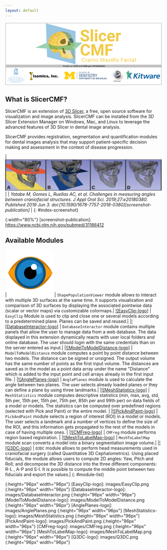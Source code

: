 ```yaml
---
layout: default
---
```


![SlicerCMF](images/SlicerCMFSplashScreen.png "SlicerCMF is a collaboration between UNC-CH, UofM Dentistry, Isomics and Kitware.")

What is SlicerCMF?
------------------

SlicerCMF is an extension of [3D Slicer][slicer], a free, open source software for visualization and image analysis. SlicerCMF can be installed from the 3D Slicer Extension Manager on Windows, Mac, and Linux to leverage the advanced features of 3D Slicer in dental image analysis.

SlicerCMF provides registration, segmentation and quantification modules for dental images analysis that may support patient-specific decision making and assessment in the context of disease progression.

| ![screenshot] |
| *Yatabe M, Gomes L, Ruellas AC, et al. Challenges in measuring angles between craniofacial structures. J Appl Oral Sci. 2019;27:e20180380. Published 2019 Jun 3. doi:[10.1590/1678-7757-2018-0380][screenshot-publication]* |
{: #index-screenshot}

[slicer]: https://slicer.org
[screenshot]: images/slicercmf-angles-between-craniofacial-structures.png
{:width="80%"}
[screenshot-publication]: https://www.ncbi.nlm.nih.gov/pubmed/31166412

Available Modules
-----------------

|[![ShapePopulationViewer-logo]][ShapePopulationViewer] | ``ShapePopulationViewer`` module allows to interact with multiple 3D surfaces at the same time. It supports visualization and comparison of 3D surfaces by displaying the associated pointwise data (scalar or vector maps) via customizable colormaps.|
[![EasyClip-logo]][EasyClip] | ``EasyClip`` Module is used to clip and close one or several models according to a predetermined plane. Planes can be saved and reused.|
|[![DatabaseInteractor-logo]][DatabaseInteractor] | ``DatabaseInteractor`` module contains multiple panels that allow the user to manage data from a web database. The data displayed in this extension dynamically reacts with user local folders and online database. The user should login with the same credentials than on the server entered as input.|
|[![ModelToModelDistance-logo]][ModelToModelDistance] | ``ModelToModelDistance`` module computes a point by point distance between two models. The distance can be signed or unsigned. The output volume has the same number of points as the first input volume. The distances are saved as in the model as a point data array under the name "Distance" which is added to the input point and cell arrays already in the first input file. |
|[![AnglePlanes-logo]][AnglePlanes] | ``AnglePlanes`` module is used to calculate the angle between two planes. The user selects already loaded planes or they can define a plane by using three landmarks.|
|[![MeshStatistics-logo]][MeshStatistics] | ``MeshStatistics`` module computes descriptive statistics (min, max, avg, std, 5th per, 15th per, 15th per, 75th per, 85th per and 99th per) on data fields of a model or models. The statistics can be computed over predefined regions (selected with Pick and Paint) or the entire model. |
|[![PickAndPaint-logo]][PickAndPaint] | ``PickAndPaint`` module selects a region of interest (ROI) in a model or models. The user selects a landmark and a number of vertices to define the size of the ROI, and this information gets propagated to the rest of the models in case of having multiple ones. |
|[![CMFreg-logo]][CMFreg] | ``CMFreg`` module performs region based registration. |
|[![MeshToLabelMap-logo]][MeshToLabelMap] | ``MeshToLabelMap`` module scan converts a model into a binary segmentation image volume.|
|[![Q3DC-logo]][Q3DC] | ``Q3DC`` module allows to perform head measurements used in craniofacial surgery (called Quantitative 3D Cephalometrics). Using placed fiducials, the module allows users to compute 2D angles: Yaw, Pitch and Roll; and decompose the 3D distance into the three different components: R-L , A-P and S-I. It is possible to compute the middle point between two fiducials and export the values.|
{: #module-list}

[ShapePopulationViewer-logo]: images/ShapePopulationViewer.png
{:height="96px" width="96px"}
[EasyClip-logo]: images/EasyClip.png
{:height="96px" width="96px"}
[DatabaseInteractor-logo]: images/DatabaseInteractor.png
{:height="96px" width="96px"}
[ModelToModelDistance-logo]: images/ModelToModelDistance.png
{:height="96px" width="96px"}
[AnglePlanes-logo]: images/AnglePlanes.png
{:height="96px" width="96px"}
[MeshStatistics-logo]: images/MeshStatistics.png
{:height="96px" width="96px"}
[PickAndPaint-logo]: images/PickAndPaint.png
{:height="96px" width="96px"}
[CMFreg-logo]: images/CMFreg.png
{:height="96px" width="96px"}
[MeshToLabelMap-logo]: images/MeshToLabelMap.png
{:height="96px" width="96px"}
[Q3DC-logo]: images/Q3DC.png
{:height="96px" width="96px"}

[ShapePopulationViewer]: https://www.slicer.org/wiki/Documentation/4.10/Extensions/ShapePopulationViewer
[EasyClip]: https://www.slicer.org/wiki/Documentation/4.10/Extensions/EasyClip
[DatabaseInteractor]: https://www.slicer.org/wiki/Documentation/4.10/Extensions/DatabaseInteractor
[ModelToModelDistance]: https://www.slicer.org/wiki/Documentation/4.10/Extensions/ModelToModelDistance
[AnglePlanes]: https://www.slicer.org/wiki/Documentation/4.10/Extensions/AnglePlanes
[MeshStatistics]: https://www.slicer.org/wiki/Documentation/4.10/Extensions/MeshStatistics
[PickAndPaint]: https://www.slicer.org/wiki/Documentation/4.10/Extensions/PickAndPaint
[CMFreg]: https://www.slicer.org/wiki/Documentation/4.10/Extensions/CMFreg
[MeshToLabelMap]: https://www.slicer.org/wiki/Documentation/4.10/Extensions/MeshToLabelMap
[Q3DC]: https://www.slicer.org/wiki/Documentation/4.10/Extensions/Q3DC
